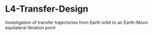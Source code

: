 # L4-Transfer-Design
Investigation of transfer trajectories from Earth orbit to an Earth-Moon equilateral libration point
